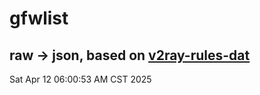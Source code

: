 # gfwlist
## raw -> json, based on [v2ray-rules-dat](https://github.com/Loyalsoldier/v2ray-rules-dat)
Sat Apr 12 06:00:53 AM CST 2025

